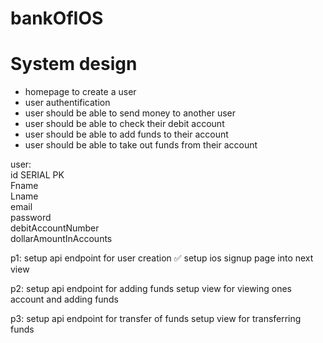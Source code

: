 # bankOfIOS


# System design 
- homepage to create a user 
- user authentification
- user should be able to send money to another user
- user should be able to check their debit account
- user should be able to add funds to their account 
- user should be able to take out funds from their account


user: <br>
id SERIAL PK <br>
Fname<br>
Lname<br>
email<br>
password<br>
debitAccountNumber <br>
dollarAmountInAccounts<br>

p1: setup api endpoint for user creation ✅
    setup ios signup page into next view

p2: setup api endpoint for adding funds
    setup view for viewing ones account and adding funds
    
p3: setup api endpoint for transfer of funds
    setup view for transferring funds
